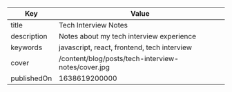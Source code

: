 | Key         | Value                                              |
| ----------- | -------------------------------------------------- |
| title       | Tech Interview Notes                               |
| description | Notes about my tech interview experience           |
| keywords    | javascript, react, frontend, tech interview        |
| cover       | /content/blog/posts/tech-interview-notes/cover.jpg |
| publishedOn | 1638619200000                                      |
